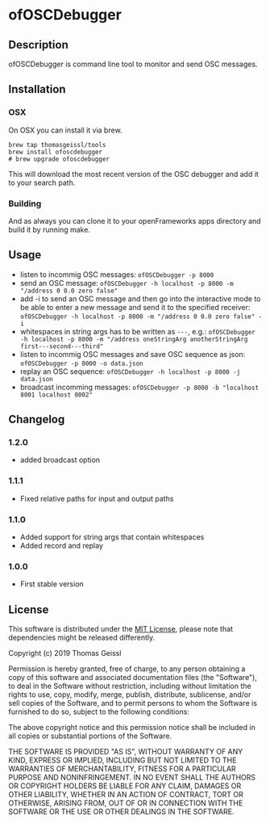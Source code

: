 # ofOSCDebugger

## Description

ofOSCDebugger is command line tool to monitor and send OSC messages.

## Installation

### OSX

On OSX you can install it via brew.

```
brew tap thomasgeissl/tools
brew install ofoscdebugger
# brew upgrade ofoscdebugger
```

This will download the most recent version of the OSC debugger and add it to your search path.

### Building

And as always you can clone it to your openFrameworks apps directory and build it by running make.

## Usage

- listen to incommig OSC messages: `ofOSCDebugger -p 8000`
- send an OSC message: `ofOSCDebugger -h localhost -p 8000 -m "/address 0 0.0 zero false"`
- add -i to send an OSC message and then go into the interactive mode to be able to enter a new message and send it to the specified receiver: `ofOSCDebugger -h localhost -p 8000 -m "/address 0 0.0 zero false" -i`
- whitespaces in string args has to be written as `---`, e.g.: `ofOSCDebugger -h localhost -p 8000 -m "/address oneStringArg anotherStringArg first---second---third"`
- listen to incommig OSC messages and save OSC sequence as json: `ofOSCDebugger -p 8000 -o data.json`
- replay an OSC sequence: `ofOSCDebugger -h localhost -p 8000 -j data.json`
- broadcast incomming messages: `ofOSCDebugger -p 8000 -b "localhost 8001 localhost 8002"`

## Changelog

### 1.2.0

- added broadcast option

### 1.1.1

- Fixed relative paths for input and output paths

### 1.1.0

- Added support for string args that contain whitespaces
- Added record and replay

### 1.0.0

- First stable version

## License

This software is distributed under the [MIT License](https://en.wikipedia.org/wiki/MIT_License), please note that dependencies might be released differently.

Copyright (c) 2019 Thomas Geissl

Permission is hereby granted, free of charge, to any person obtaining a copy of this software and associated documentation files (the "Software"), to deal in the Software without restriction, including without limitation the rights to use, copy, modify, merge, publish, distribute, sublicense, and/or sell copies of the Software, and to permit persons to whom the Software is furnished to do so, subject to the following conditions:

The above copyright notice and this permission notice shall be included in all copies or substantial portions of the Software.

THE SOFTWARE IS PROVIDED "AS IS", WITHOUT WARRANTY OF ANY KIND, EXPRESS OR IMPLIED, INCLUDING BUT NOT LIMITED TO THE WARRANTIES OF MERCHANTABILITY, FITNESS FOR A PARTICULAR PURPOSE AND NONINFRINGEMENT. IN NO EVENT SHALL THE AUTHORS OR COPYRIGHT HOLDERS BE LIABLE FOR ANY CLAIM, DAMAGES OR OTHER LIABILITY, WHETHER IN AN ACTION OF CONTRACT, TORT OR OTHERWISE, ARISING FROM, OUT OF OR IN CONNECTION WITH THE SOFTWARE OR THE USE OR OTHER DEALINGS IN THE SOFTWARE.
